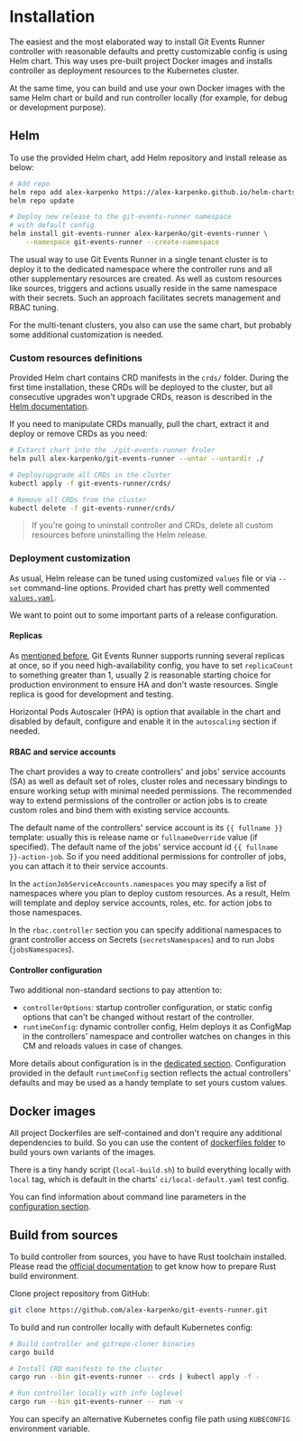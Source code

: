 # Installation

The easiest and the most elaborated way to install Git Events Runner controller with reasonable defaults and pretty
customizable config is using Helm chart.
This way uses pre-built project Docker images and installs controller as deployment resources to the Kubernetes cluster.

At the same time, you can build and use your own Docker images with the same Helm chart or build and run controller
locally (for example, for debug or development purpose).

## Helm

To use the provided Helm chart, add Helm repository and install release as below:

```bash
# Add repo
helm repo add alex-karpenko https://alex-karpenko.github.io/helm-charts
helm repo update

# Deploy new release to the git-events-runner namespace
# with default config
helm install git-events-runner alex-karpenko/git-events-runner \
    --namespace git-events-runner --create-namespace
```

The usual way to use Git Events Runner in a single tenant cluster is to deploy it to the dedicated namespace where the
controller runs and all other supplementary resources are created.
As well as custom resources like sources, triggers and actions usually reside in the same namespace with their secrets.
Such an approach facilitates secrets management and RBAC tuning.

For the multi-tenant clusters, you also can use the same chart, but probably some additional customization is needed.

### Custom resources definitions

Provided Helm chart contains CRD manifests in the `crds/` folder.
During the first time installation, these CRDs will be deployed to the cluster, but all consecutive upgrades won't
upgrade CRDs, reason is described in
the [Helm documentation](https://helm.sh/docs/chart_best_practices/custom_resource_definitions/).

If you need to manipulate CRDs manually, pull the chart, extract it and deploy or remove CRDs as you need:

```bash
# Extarct chart into the ./git-events-runner froler  
helm pull alex-karpenko/git-events-runner --untar --untardir ./

# Deploy/upgrade all CRDs in the cluster
kubectl apply -f git-events-runner/crds/

# Remove all CRDs from the cluster
kubectl delete -f git-events-runner/crds/
```

> If you're going to uninstall controller and CRDs, delete all custom resources before uninstalling the Helm release.

### Deployment customization

As usual, Helm release can be tuned using customized `values` file or via `--set` command-line options.
Provided chart has pretty well
commented [`values.yaml`](https://github.com/alex-karpenko/helm-charts/blob/main/charts/git-events-runner/values.yaml).

We want to point out to some important parts of a release configuration.

#### Replicas

As [mentioned before](concepts.md#high-availability), Git Events Runner supports running several replicas at once, so
if you need high-availability config, you have to set `replicaCount` to something greater than 1, usually 2 is
reasonable starting choice for production environment to ensure HA and don't waste resources.
Single replica is good for development and testing.

Horizontal Pods Autoscaler (HPA) is option that available in the chart and disabled by default, configure and enable it
in the `autoscaling` section if needed.

#### RBAC and service accounts

The chart provides a way to create controllers' and jobs' service accounts (SA) as well as default set of roles,
cluster roles and necessary bindings to ensure working setup with minimal needed permissions.
The recommended way to extend permissions of the controller or action jobs is to create custom roles and bind them with
existing service accounts.

The default name of the controllers' service account is its `{{ fullname }}` template: usually this is release name
or `fullnameOverride` value (if specified).
The default name of the jobs' service account id `{{ fullname }}-action-job`.
So if you need additional permissions for controller of jobs, you can attach it to their service accounts.

In the `actionJobServiceAccounts.namespaces` you may specify a list of namespaces where you plan to deploy custom
resources.
As a result, Helm will template and deploy service accounts, roles, etc. for action jobs to those namespaces.

In the `rbac.controller` section you can specify additional namespaces to grant controller access on
Secrets (`secretsNamespaces`) and to run Jobs (`jobsNamespaces`).

#### Controller configuration

Two additional non-standard sections to pay attention to:

* `controllerOptions`: startup controller configuration, or static config options that can't be changed without restart
  of the controller.
* `runtimeConfig`: dynamic controller config, Helm deploys it as ConfigMap in the controllers' namespace and controller
  watches on changes in this CM and reloads values in case of changes.

More details about configuration is in the [dedicated section](config.md).
Configuration provided in the default `runtimeConfig` section reflects the actual controllers' defaults and may be used
as a handy template to set yours custom values.

## Docker images

All project Dockerfiles are self-contained and don't require any additional dependencies to build.
So you can use the content
of [dockerfiles folder](https://github.com/alex-karpenko/git-events-runner/tree/main/docker-build) to build yours
own variants of the images.

There is a tiny handy script (`local-build.sh`) to build everything locally with `local` tag, which is default in the
charts' `ci/local-default.yaml` test config.

You can find information about command line parameters in
the [configuration section](config.md#command-line-parameters).

## Build from sources

To build controller from sources, you have to have Rust toolchain installed.
Please read the [official documentation](https://www.rust-lang.org/tools/install) to get know how to prepare Rust build
environment.

Clone project repository from GitHub:

```bash
git clone https://github.com/alex-karpenko/git-events-runner.git
```

To build and run controller locally with default Kubernetes config:

```bash
# Build controller and gitrepo-cloner binaries
cargo build

# Install CRD manifests to the cluster
cargo run --bin git-events-runner -- crds | kubectl apply -f -

# Run controller locally with info loglevel
cargo run --bin git-events-runner -- run -v
```

You can specify an alternative Kubernetes config file path using `KUBECONFIG` environment variable.
